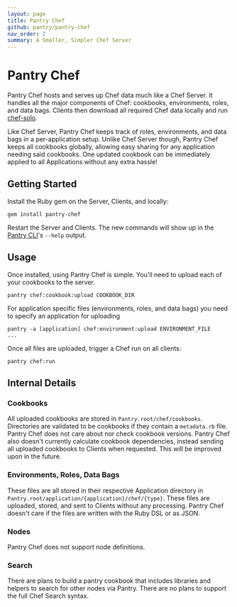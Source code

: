 ```yaml
---
layout: page
title: Pantry Chef
github: pantry/pantry-chef
nav_order: 2
summary: A Smaller, Simpler Chef Server
---
```


# Pantry Chef

Pantry Chef hosts and serves up Chef data much like a Chef Server. It handles all the major components of Chef: cookbooks, environments, roles, and data bags. Clients then download all required Chef data locally and run [chef-solo](http://docs.opscode.com/chef_solo.html).

Like Chef Server, Pantry Chef keeps track of roles, environments, and data bags in a per-application setup. Unlike Chef Server though, Pantry Chef keeps all cookbooks globally, allowing easy sharing for any application needing said cookbooks. One updated cookbook can be immediately applied to all Applications without any extra hassle!

## Getting Started

Install the Ruby gem on the Server, Clients, and locally:

    gem install pantry-chef

Restart the Server and Clients. The new commands will show up in the [Pantry CLI](/core/cli.html)'s `--help` output.

## Usage

Once installed, using Pantry Chef is simple. You'll need to upload each of your cookbooks to the server.

    pantry chef:cookbook:upload COOKBOOK_DIR

For application specific files (environments, roles, and data bags) you need to specify an application for uploading

    pantry -a [application] chef:environment:upload ENVIRONMENT_FILE
    ...

Once all files are uploaded, trigger a Chef run on all clients:

    pantry chef:run

## Internal Details

### Cookbooks

All uploaded cookbooks are stored in `Pantry.root/chef/cookbooks`. Directories are validated to be cookbooks if they contain a `metadata.rb` file. Pantry Chef does not care about nor check cookbook versions. Pantry Chef also doesn't currently calculate cookbook dependencies, instead sending all uploaded cookbooks to Clients when requested. This will be improved upon in the future.

### Environments, Roles, Data Bags

These files are all stored in their respective Application directory in `Pantry.root/application/{application}/chef/{type}`. These files are uploaded, stored, and sent to Clients without any processing. Pantry Chef doesn't care if the files are written with the Ruby DSL or as JSON.

### Nodes

Pantry Chef does not support node definitions.

### Search

There are plans to build a pantry cookbook that includes libraries and helpers to search for other nodes via Pantry. There are no plans to support the full Chef Search syntax.

